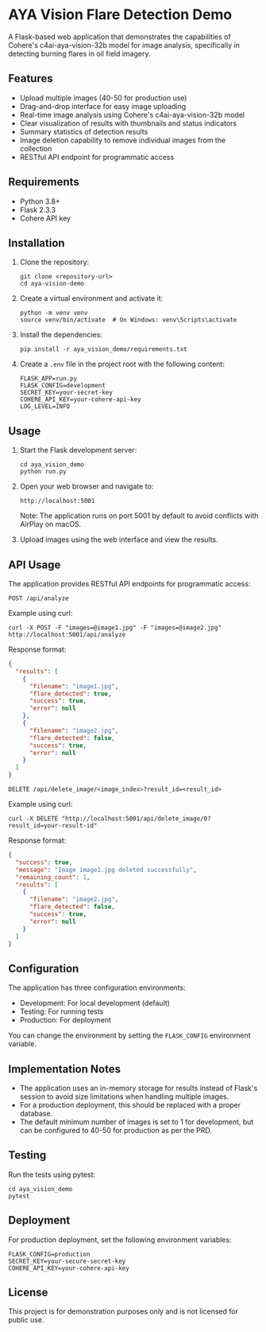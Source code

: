 # AYA Vision Flare Detection Demo

A Flask-based web application that demonstrates the capabilities of Cohere's c4ai-aya-vision-32b model for image analysis, specifically in detecting burning flares in oil field imagery.

## Features

- Upload multiple images (40-50 for production use)
- Drag-and-drop interface for easy image uploading
- Real-time image analysis using Cohere's c4ai-aya-vision-32b model
- Clear visualization of results with thumbnails and status indicators
- Summary statistics of detection results
- Image deletion capability to remove individual images from the collection
- RESTful API endpoint for programmatic access

## Requirements

- Python 3.8+
- Flask 2.3.3
- Cohere API key

## Installation

1. Clone the repository:
   ```
   git clone <repository-url>
   cd aya-vision-demo
   ```

2. Create a virtual environment and activate it:
   ```
   python -m venv venv
   source venv/bin/activate  # On Windows: venv\Scripts\activate
   ```

3. Install the dependencies:
   ```
   pip install -r aya_vision_demo/requirements.txt
   ```

4. Create a `.env` file in the project root with the following content:
   ```
   FLASK_APP=run.py
   FLASK_CONFIG=development
   SECRET_KEY=your-secret-key
   COHERE_API_KEY=your-cohere-api-key
   LOG_LEVEL=INFO
   ```

## Usage

1. Start the Flask development server:
   ```
   cd aya_vision_demo
   python run.py
   ```

2. Open your web browser and navigate to:
   ```
   http://localhost:5001
   ```
   Note: The application runs on port 5001 by default to avoid conflicts with AirPlay on macOS.

3. Upload images using the web interface and view the results.

## API Usage

The application provides RESTful API endpoints for programmatic access:

```
POST /api/analyze
```

Example using curl:
```
curl -X POST -F "images=@image1.jpg" -F "images=@image2.jpg" http://localhost:5001/api/analyze
```

Response format:
```json
{
  "results": [
    {
      "filename": "image1.jpg",
      "flare_detected": true,
      "success": true,
      "error": null
    },
    {
      "filename": "image2.jpg",
      "flare_detected": false,
      "success": true,
      "error": null
    }
  ]
}
```

```
DELETE /api/delete_image/<image_index>?result_id=<result_id>
```

Example using curl:
```
curl -X DELETE "http://localhost:5001/api/delete_image/0?result_id=your-result-id"
```

Response format:
```json
{
  "success": true,
  "message": "Image image1.jpg deleted successfully",
  "remaining_count": 1,
  "results": [
    {
      "filename": "image2.jpg",
      "flare_detected": false,
      "success": true,
      "error": null
    }
  ]
}
```

## Configuration

The application has three configuration environments:

- Development: For local development (default)
- Testing: For running tests
- Production: For deployment

You can change the environment by setting the `FLASK_CONFIG` environment variable.

## Implementation Notes

- The application uses an in-memory storage for results instead of Flask's session to avoid size limitations when handling multiple images.
- For a production deployment, this should be replaced with a proper database.
- The default minimum number of images is set to 1 for development, but can be configured to 40-50 for production as per the PRD.

## Testing

Run the tests using pytest:
```
cd aya_vision_demo
pytest
```

## Deployment

For production deployment, set the following environment variables:
```
FLASK_CONFIG=production
SECRET_KEY=your-secure-secret-key
COHERE_API_KEY=your-cohere-api-key
```

## License

This project is for demonstration purposes only and is not licensed for public use.
